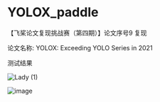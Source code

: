 # YOLOX_paddle
【飞桨论文复现挑战赛（第四期）】论文序号9 复现

论文名称: YOLOX: Exceeding YOLO Series in 2021

测试结果

![Lady (1)](https://user-images.githubusercontent.com/26295563/133543628-95c3cdb1-7f0e-4aec-bfc1-835ffeb0adcf.jpg)

![image](https://user-images.githubusercontent.com/26295563/133545014-2afcfa60-d994-48da-8ff1-536fc7346b27.png)
